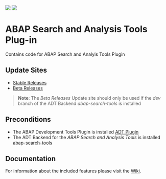 ![](https://img.shields.io/badge/Java-SE17+-green) ![](https://img.shields.io/badge/eclipse-2020--09+-green)

# ABAP Search and Analysis Tools Plug-in

Contains code for ABAP Search and Analyis Tools Plugin

## Update Sites

- [Stable Releases](https://eclipse.devepos.com/latest)  
- [Beta Releases](https://eclipse.devepos.com/dev)

> **Note**: The _Beta Releases_ Update site should only be used if the _dev_ branch of the ADT Backend _abap-search-tools_ is installed

## Preconditions

- The ABAP Development Tools Plugin is installed [ADT Plugin](https://tools.hana.ondemand.com/)
- The ADT Backend for the _ABAP Search and Analysis Tools_ is installed [abap-search-tools](https://github.com/DevEpos/abap-search-tools)

## Documentation
For information about the included features please visit the [Wiki](https://github.com/DevEpos/abap-search-tools-ui/wiki).
